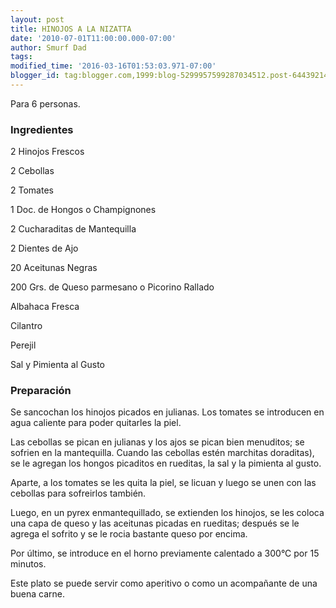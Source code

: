 ```yaml
---
layout: post
title: HINOJOS A LA NIZATTA
date: '2010-07-01T11:00:00.000-07:00'
author: Smurf Dad
tags: 
modified_time: '2016-03-16T01:53:03.971-07:00'
blogger_id: tag:blogger.com,1999:blog-5299957599287034512.post-6443921417305709515
---
```


Para 6 personas.

<h3>Ingredientes</h3>

2 Hinojos Frescos

2 Cebollas

2 Tomates

1 Doc. de Hongos o Champignones

2 Cucharaditas de Mantequilla

2 Dientes de Ajo

20 Aceitunas Negras

200 Grs. de Queso parmesano o Picorino Rallado

Albahaca Fresca

Cilantro

Perejil

Sal y Pimienta al Gusto

<h3>Preparación</h3>

Se sancochan los hinojos picados en julianas. Los tomates se introducen en agua caliente para poder quitarles la piel.

Las cebollas se pican en julianas y los ajos se pican bien menuditos; se sofrien en la mantequilla. Cuando las cebollas estén marchitas doraditas), se le agregan los hongos picaditos en rueditas, la sal y la pimienta al gusto.

Aparte, a los tomates se les quita la piel, se licuan y luego se unen con las cebollas para sofreirlos también.

Luego, en un pyrex enmantequillado, se extienden los hinojos, se les coloca una capa de queso y las aceitunas picadas en rueditas; después se le agrega el sofrito y se le rocia bastante queso por encima.

Por último, se introduce en el horno previamente calentado a 300&deg;C por 15 minutos.

Este plato se puede servir como aperitivo o como un acompañante de una buena carne.

